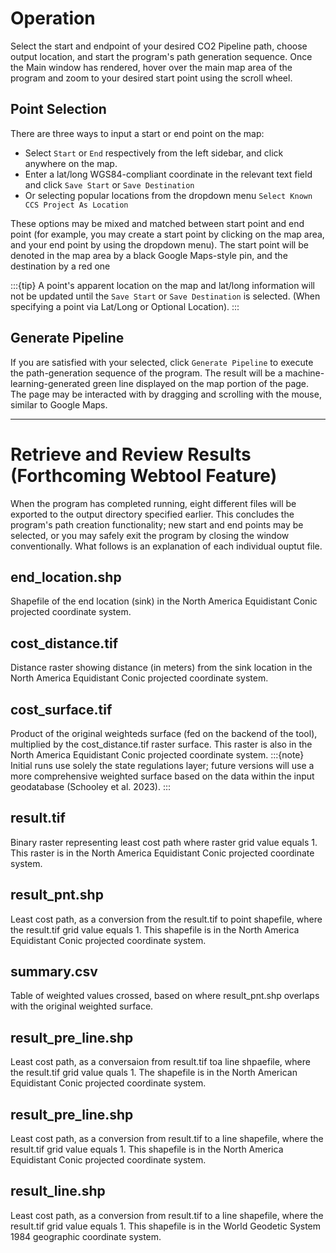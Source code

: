 # Operation
Select the start and endpoint of your desired CO2 Pipeline path, choose output location, and start the program's path generation sequence. 
Once the Main window has rendered, hover over the main map area of the program and zoom to your desired start point using the scroll wheel.

## Point Selection
There are three ways to input a start or end point on the map:
* Select `Start` or `End` respectively from the left sidebar, and click anywhere on the map.
* Enter a lat/long WGS84-compliant coordinate in the relevant text field and click `Save Start` or `Save Destination`
* Or selecting popular locations from the dropdown menu `Select Known CCS Project As Location`

These options may be mixed and matched between start point and end point (for example, you may create a start point by clicking on the map area, and your end point by using the dropdown menu). The start point will be denoted in the map area by a black Google Maps-style pin, and the destination by a red one

:::{tip}
A point's apparent location on the map and lat/long information will not be updated until the `Save Start` or `Save Destination` is selected. (When specifying a point via Lat/Long or Optional Location).
:::

## Generate Pipeline
If you are satisfied with your selected, click `Generate Pipeline` to execute the path-generation sequence of the program. The result will be a machine-learning-generated green line displayed on the map portion of the page. The page may be interacted with by dragging and scrolling with the mouse,
similar to Google Maps.

***
# Retrieve and Review Results (Forthcoming Webtool Feature)
When the program has completed running, eight different files will be exported to the output directory specified earlier. This concludes the program's path creation functionality; new start and end points may be selected, or you may safely exit the program by closing the window conventionally. What follows is an explanation of each individual ouptut file.

## end_location.shp
Shapefile of the end location (sink) in the North America Equidistant Conic projected coordinate system.

## cost_distance.tif
Distance raster showing distance (in meters) from the sink location in the North America Equidistant Conic projected coordinate system.

## cost_surface.tif
Product of the original weighteds surface (fed on the backend of the tool), multiplied by the cost_distance.tif raster surface. This raster is also in the North America Equidistant Conic projected coordinate system. 
:::{note}
Initial runs use solely the state regulations layer; future versions will use a more comprehensive weighted surface based on the data within the input geodatabase (Schooley et al. 2023).
:::

## result.tif
Binary raster representing least cost path where raster grid value equals 1. This raster is in the North America Equidistant Conic projected coordinate system. 

## result_pnt.shp
Least cost path, as a conversion from the result.tif to point shapefile, where the result.tif grid value equals 1. This shapefile is in the North America Equidistant Conic projected coordinate system.

## summary.csv
Table of weighted values crossed, based on where result_pnt.shp overlaps with the original weighted surface. 

## result_pre_line.shp 
Least cost path, as a conversaion from result.tif toa line shpaefile, where the result.tif grid value quals 1. The shapefile is in the North American Equidistant Conic projected coordinate system. 

## result_pre_line.shp
Least cost path, as a conversion from result.tif to a line shapefile, where the result.tif grid value equals 1. This shapefile is in the North America Equidistant Conic projected coordinate system. 

## result_line.shp
Least cost path, as a conversion from result.tif to a line shapefile, where the result.tif grid value equals 1. This shapefile is in the World Geodetic System 1984 geographic coordinate system. 

